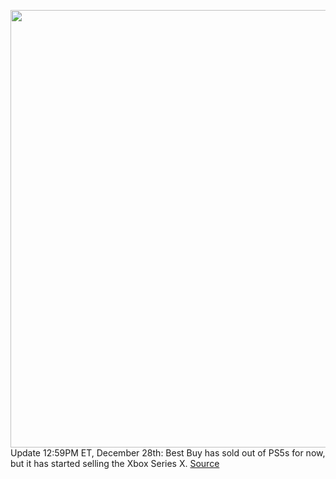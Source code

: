 <img src='https://cdn.vox-cdn.com/thumbor/7XdFayhiuEqSMFhI2eA_pfQ6UsY=/0x0:2040x1360/1200x800/filters:focal(857x517:1183x843)/cdn.vox-cdn.com/uploads/chorus_image/image/70323707/acastro_210511_1777_psRestock_0005.0.jpg' width='700px' /><br/>
Update 12:59PM ET, December 28th: Best Buy has sold out of PS5s for now, but it has started selling the Xbox Series X.
<a href='https://www.theverge.com/2021/12/28/22848656/ps5-holiday-restock-best-buy-playstation-5-console'> Source <a/>